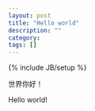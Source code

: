```yaml
---
layout: post
title: "Hello world"
description: ""
category: 
tags: []
---
```

{% include JB/setup %}

世界你好！

Hello world!

